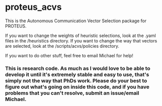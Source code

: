 # proteus_acvs

This is the Autonomous Communication Vector Selection package for PROTEUS. 

If you want to change the weights of heuristic selections, look at the .yaml files in the /heuristics directory.
If you want to change the way that vectors are selected, look at the /scripts/acvs/policies directory. 

If you want to do other stuff, feel free to email Michael for help!


### This is research code. As much as I would love to be able to develop it until it's extremely stable and easy to use, that's simply not the way that PhDs work. Please do your best to figure out what's going on inside this code, and if you have problems that you can't resolve, submit an issue/email Michael.
